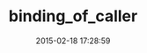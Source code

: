 ---
layout: post
title:  "binding_of_caller"
repo:   "banister/binding_of_caller"
date:   2015-02-18 17:28:59
gemurl: http://github.com/banister/binding_of_caller
---